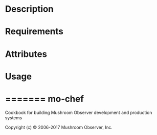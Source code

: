 Description
===========

Requirements
============

Attributes
==========

Usage
=====

=======
mo-chef
=======

Cookbook for building Mushroom Observer development and production systems

Copyright (c) © 2006-2017 Mushroom Observer, Inc.
